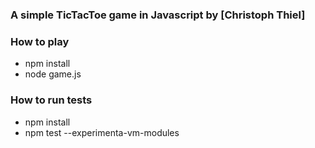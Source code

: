 ### A simple TicTacToe game in Javascript by [Christoph Thiel]

### How to play

- npm install
- node game.js

### How to run tests

- npm install
- npm test --experimenta-vm-modules
